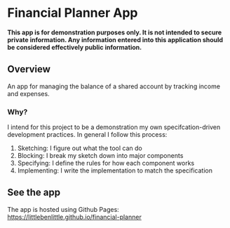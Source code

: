 # Financial Planner App

**This app is for demonstration purposes only. It is not intended to secure
private information. Any information entered into this application should be
considered effectively public information.**

## Overview

An app for managing the balance of a shared account by tracking income and
expenses.

### Why?

I intend for this project to be a demonstration my own specifcation-driven
development practices. In general I follow this process:

1. Sketching: I figure out what the tool can do
2. Blocking: I break my sketch down into major components
3. Specifying: I define the rules for how each component works
4. Implementing: I write the implementation to match the specification

## See the app

The app is hosted using Github Pages: https://littlebenlittle.github.io/financial-planner
